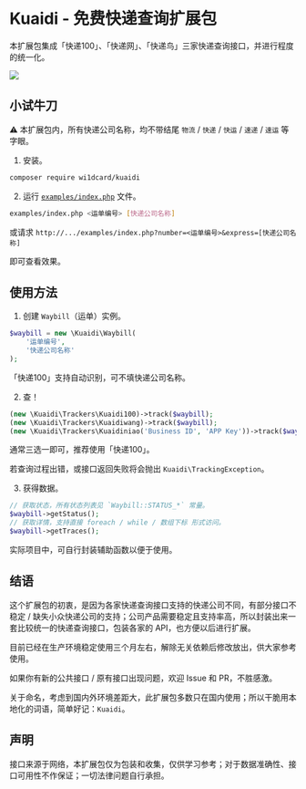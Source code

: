 # Kuaidi - 免费快递查询扩展包

本扩展包集成「快递100」、「快递网」、「快递鸟」三家快递查询接口，并进行程度的统一化。

![](https://i.loli.net/2018/08/01/5b6180a5e13f0.png)

## 小试牛刀

⚠️ 本扩展包内，所有快递公司名称，均不带结尾 `物流` / `快递` / `快运` / `速递` / `速运` 等字眼。

1. 安装。

  ```bash
  composer require wi1dcard/kuaidi
  ```

2. 运行 [`examples/index.php`](examples/index.php) 文件。

  ```bash
  examples/index.php <运单编号> [快递公司名称]
  ```

  或请求 `http://.../examples/index.php?number=<运单编号>&express=[快递公司名称]`

  即可查看效果。

## 使用方法

1. 创建 `Waybill`（运单）实例。

  ```php
  $waybill = new \Kuaidi\Waybill(
      '运单编号', 
      '快递公司名称'
  );
  ```

  「快递100」支持自动识别，可不填快递公司名称。

2. 查！

  ```php
  (new \Kuaidi\Trackers\Kuaidi100)->track($waybill);
  (new \Kuaidi\Trackers\Kuaidiwang)->track($waybill);
  (new \Kuaidi\Trackers\Kuaidiniao('Business ID', 'APP Key'))->track($waybill);
  ```

  通常三选一即可，推荐使用「快递100」。

  若查询过程出错，或接口返回失败将会抛出 `Kuaidi\TrackingException`。

3. 获得数据。

  ```php
  // 获取状态，所有状态列表见 `Waybill::STATUS_*` 常量。
  $waybill->getStatus();
  // 获取详情，支持直接 foreach / while / 数组下标 形式访问。
  $waybill->getTraces(); 
  ```

  实际项目中，可自行封装辅助函数以便于使用。

## 结语

这个扩展包的初衷，是因为各家快递查询接口支持的快递公司不同，有部分接口不稳定 / 缺失小众快递公司的支持；公司产品需要稳定且支持率高，所以封装出来一套比较统一的快递查询接口，包装各家的 API，也方便以后进行扩展。

目前已经在生产环境稳定使用三个月左右，解除无关依赖后修改放出，供大家参考使用。

如果你有新的公共接口 / 原有接口出现问题，欢迎 Issue 和 PR，不胜感激。

关于命名，考虑到国内外环境差距大，此扩展包多数只在国内使用；所以干脆用本地化的词语，简单好记：`Kuaidi`。

## 声明

接口来源于网络，本扩展包仅为包装和收集，仅供学习参考；对于数据准确性、接口可用性不作保证；一切法律问题自行承担。